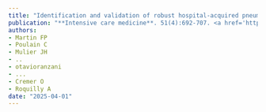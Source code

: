 ```yaml
---
title: "Identification and validation of robust hospital-acquired pneumonia subphenotypes associated with all-cause mortality: a multi-cohort derivation and validation"
publication: "**Intensive care medicine**. 51(4):692-707. <a href='https://doi.org/10.1007/s00134-025-07884-3' target='_blank' rel='noopener noreferrer'>10.1007/s00134-025-07884-3</a>"
authors:
- Martin FP
- Poulain C
- Mulier JH
- ..
- otavioranzani
- ...
- Cremer O
- Roquilly A
date: "2025-04-01"
---
```

